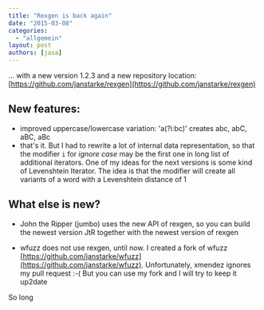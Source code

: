 ```yaml
---
title: "Rexgen is back again"
date: "2015-03-08"
categories: 
  - "allgemein"
layout: post
authors: [jasa]
---
```


... with a new version 1.2.3 and a new repository location: [https://github.com/janstarke/rexgen](https://github.com/janstarke/rexgen)

## New features:

- improved uppercase/lowercase variation: 'a(?i:bc)' creates abc, abC, aBC, aBc
- that's it. But I had to rewrite a lot of internal data representation, so that the modifier `i` for _ignore case_ may be the first one in long list of additional iterators. One of my ideas for the next versions is some kind of Levenshtein Iterator. The idea is that the modifier will create all variants of a word with a Levenshtein distance of 1

## What else is new?

- John the Ripper (jumbo) uses the new API of rexgen, so you can build the newest version JtR together with the newest version of rexgen

- wfuzz does not use rexgen, until now. I created a fork of wfuzz [https://github.com/janstarke/wfuzz](https://github.com/janstarke/wfuzz). Unfortunately, xmendez ignores my pull request :-( But you can use my fork and I will try to keep it up2date

So long
